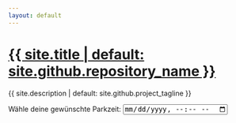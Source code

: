 ```yaml
---
layout: default
---
```

<h1><a href="{{ "/" | absolute_url }}">{{ site.title | default: site.github.repository_name }}</a></h1>
<p>{{ site.description | default: site.github.project_tagline }}</p>



Wähle deine gewünschte Parkzeit: <input type="datetime-local" id="datepicker">

<div id="chart-container" style="height: 400px;"></div>

